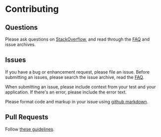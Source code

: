 Contributing
============

Questions
---------

Please ask questions on [StackOverflow](http://stackoverflow.com/questions/tagged/protractor),
and read through the [FAQ](https://github.com/angular/protractor/blob/master/docs/faq.md)
and issue archives.


Issues
------

If you have a bug or enhancement request, please file an issue.
Before submitting an issues, please search the issue archive, read the
[FAQ](https://github.com/angular/protractor/blob/master/docs/faq.md).

When submitting an issue, please include context from your test and
your application. If there's an error, please include the error text.

Please format code and markup in your issue using [github markdown](https://help.github.com/articles/github-flavored-markdown).


Pull Requests
-------------

Follow [these guidelines](https://github.com/angular/protractor/blob/master/docs/contributing.md).
